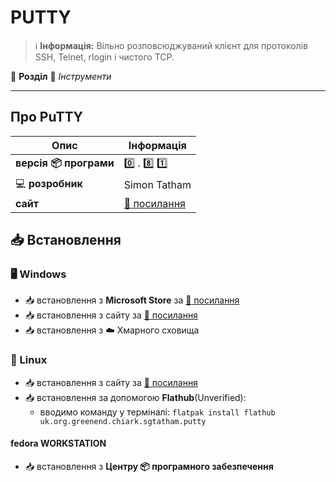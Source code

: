 # PUTTY


> :information_source: **Інформація:** Вільно розповсюджуваний клієнт для протоколів SSH, Telnet, rlogin і чистого TCP.

:open_file_folder: **Розділ** :toolbox: *Інструменти*

---

## Про PuTTY

| Опис                          | Інформація                            |
|-------------------------------|---------------------------------------|
| **версія :package: програми** | :zero: . :eight: :one:                |
| :computer: **розробник**      | Simon Tatham                          |
| **сайт**                      | [:link: посилання](https://putty.org) |

## :inbox_tray: Встановлення

### :desktop_computer: Windows

- :inbox_tray: встановлення з **Microsoft Store** за [:link: посилання](https://apps.microsoft.com/store/detail/putty/XPFNZKSKLBP7RJ)
- :inbox_tray: встановлення з сайту за [:link: посилання](https://www.chiark.greenend.org.uk/~sgtatham/putty/latest.html)
- :inbox_tray: встановлення з :cloud: Хмарного сховища

### :penguin: Linux

- :inbox_tray: встановлення з сайту за [:link: посилання](https://www.chiark.greenend.org.uk/~sgtatham/putty/latest.html)
- :inbox_tray: встановлення за допомогою **Flathub**(Unverified):
  - вводимо команду у терміналі: `flatpak install flathub uk.org.greenend.chiark.sgtatham.putty`

#### fedora WORKSTATION

- :inbox_tray: встановлення з **Центру :package: програмного забезпечення**
